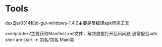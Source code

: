 # Tools

dex2jar0314和jd-gui-windows-1.4.0主要是反编译apk所需工具

axmlprinter2主要获取Manifest.xml文件，解决直接打开乱码问题
通常配合adb shell am start -n 包名/包名.Main类
